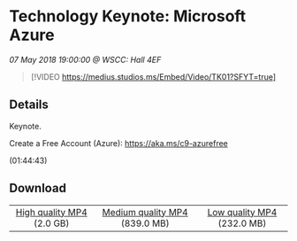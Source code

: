 # Technology Keynote: Microsoft Azure

*07 May 2018 19:00:00 @ WSCC: Hall 4EF*

> [!VIDEO https://medius.studios.ms/Embed/Video/TK01?SFYT=true]

## Details

<p>Keynote.</p><p>Create a Free Account (Azure): <a href="https://aka.ms/c9-azurefree">https://aka.ms/c9-azurefree</a></p> (01:44:43)

## Download

||||
|:--:|:----:|:-:|
|[High quality MP4](https://sec.ch9.ms/ch9/cfa5/1a8bb2f3-3671-4a06-96fe-219f1e93cfa5/TK01_high.mp4) (2.0 GB)|[Medium quality MP4](https://sec.ch9.ms/ch9/cfa5/1a8bb2f3-3671-4a06-96fe-219f1e93cfa5/TK01_mid.mp4) (839.0 MB)|[Low quality MP4](https://sec.ch9.ms/ch9/cfa5/1a8bb2f3-3671-4a06-96fe-219f1e93cfa5/TK01.mp4) (232.0 MB)|